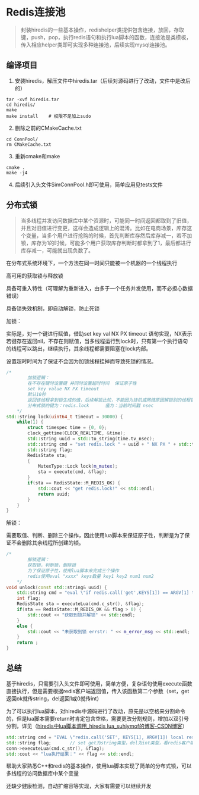 # Redis连接池



> 封装hiredis的一些基本操作，redishelper类提供包含连接，放回，存取键，push，pop，执行redis语句和执行lua脚本的函数，连接池是类模板，传入相应helper类即可实现多种连接池，后续实现mysql连接池。

## 编译项目

1. 安装hiredis，解压文件中hiredis.tar（后续对源码进行了改动，文件中是改后的）

```shell
tar -xvf hiredis.tar
cd hiredis/
make
make install	# 权限不足加上sudo
```

2. 删除之前的CMakeCache.txt

```shell
cd ConnPool/
rm CMakeCache.txt
```

3. 重新cmake和make

```shell
cmake .
make -j4
```

4. 后续引入头文件SimConnPool.h即可使用，简单应用见tests文件



## 分布式锁

> 当多线程并发访问数据库中某个资源时，可能同一时间返回都取到了旧值，并且对旧值进行变更，这样会造成逻辑上的混淆。比如在电商场景，库存这个变量，当多个用户进行抢购的时候，首先判断库存然后库存减一，若不加锁，库存为1的时候，可能多个用户获取库存判断时都拿到了1，最后都进行库存减一，可能就出现负数了。

  在分布式系统环境下，一个方法在同一时间只能被一个机器的一个线程执行

  高可用的获取锁与释放锁

  具备可重入特性（可理解为重新进入，由多于一个任务并发使用，而不必担心数据错误）

  具备锁失效机制，即自动解锁，防止死锁



加锁：

实际是，对一个键进行赋值，借助set key val NX PX timeout 语句实现，NX表示若键存在返回nil，不存在则赋值，当多线程运行到lock时，只有第一个执行语句的线程可以跳出，继续执行，其余线程都需要阻塞在lock内部。

设置超时时间为了保证不会因为加锁线程挂掉而导致死锁的情况。

```c++
/* 
        加锁逻辑：
        在不存在键时设置键 并同时设置超时时间  保证原子性
        set key value NX PX timeout
        默认10秒
        返回该线程拿到锁生成的值，后续解锁比较，不能因为挂机或网络原因解锁别的线程锁
        分布式锁的键为：redis.lock      值为：当前时间戳 nsec
    */
std::string lock(uint64_t timeout = 30000) {
    while(1) {
        struct timespec time = {0, 0};
        clock_gettime(CLOCK_REALTIME, &time);
        std::string uuid = std::to_string(time.tv_nsec);
        std::string cmd = "set redis.lock " + uuid + " NX PX " + std::to_string(timeout);
        std::string flag;
        RedisState sta;
        {
            MutexType::Lock lock(m_mutex);
            sta = execute(cmd, &flag);
        }
        if(sta == RedisState::M_REDIS_OK) {
            std::cout << "get redis.lock!" << std::endl;
            return uuid;
        }
    }
}
```

解锁：

需要取值、判断、删除三个操作，因此使用lua脚本来保证原子性，判断是为了保证不会删除其余线程所创建的锁。

```c++
/*
        解锁逻辑：
        获取锁，判断锁，删除锁
        为了保证原子性，使用lua脚本来完成三个操作
        redis使用eval "xxxx" keys数量 key1 key2 num1 num2 
    */
void unlock(const std::string& uuid) {
    std::string cmd = "eval \"if redis.call('get',KEYS[1]) == ARGV[1] then return redis.call('del',KEYS[1]) else return 0 end\" 1 redis.lock " + uuid;
    int flag;
    RedisState sta = executeLua(cmd.c_str(), &flag);
    if(sta == RedisState::M_REDIS_OK && flag > 0) {
        std::cout << "获取到锁并解锁" << std::endl;
    }
    else {
        std::cout << "未获取到锁 errstr: " << m_error_msg << std::endl;
    }
    return ;
}
```



## 总结

基于hiredis，只需要引入头文件即可使用，简单方便，复杂语句使用execute函数直接执行，但是需要根据redis客户端返回值，传入该函数第二个参数（set，get返回ok就传string，del返回1或0就传int）

为了可以执行lua脚本，对hiredis中源码进行了改动，原先是以空格来分割命令的，但是lua脚本需要return时肯定包含空格，需要更改分割规则，增加以双引号分割，详见（[hiredis中lua脚本调用_hiredis lua_suhiymof的博客-CSDN博客](https://blog.csdn.net/suhiymof/article/details/54847818)）

```c++
std::string cmd = "EVAL \"redis.call('SET', KEYS[1], ARGV[1]) local result = redis.call('get',KEYS[1]) return result\" 1 foo1 bar1";
std::string flag;       // set get为string类型，del为int类型，看redis客户端返回的类型设置
conn->executeLua(cmd.c_str(), &flag);
std::cout << "lua执行结果：" << flag << std::endl;
```



帮助大家熟悉C++和redis的基本操作，使用lua脚本实现了简单的分布式锁，可以多线程的访问数据库中某个变量

还缺少健康检测，自动扩缩容等实现，大家有需要可以继续开发













